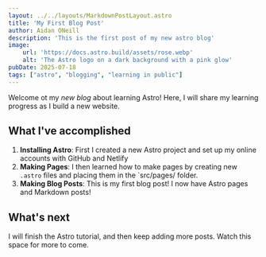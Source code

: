 ```yaml
---
layout: ../../layouts/MarkdownPostLayout.astro
title: 'My First Blog Post'
author: Aidan ONeill
description: 'This is the first post of my new astro blog'
image:
    url: 'https://docs.astro.build/assets/rose.webp'
    alt: 'The Astro logo on a dark background with a pink glow'
pubDate: 2025-07-18
tags: ["astro", "blogging", "learning in public"]
---
```


Welcome ot my _new blog_ about learning Astro! Here, I will share my learning progress as I build a new website.

## What I've accomplished

1. **Installing Astro**: First I created a new Astro project and set up my online accounts with GitHub and Netlify
2. **Making Pages**: I then learned how to make pages by creating new `.astro` files and placing them in the `src/pages/ folder.
3. **Making Blog Posts**: This is my first blog post! I now have Astro pages and Markdown posts!

## What's next

I will finish the Astro tutorial, and then keep adding more posts. Watch this space for more to come. 